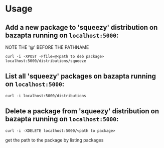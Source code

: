 Usage
====

Add a new package to 'squeezy' distribution on bazapta running on `localhost:5000`:
-----------------------------------------------------------------------------------

NOTE THE '@' BEFORE THE PATHNAME

    curl -i -XPOST -Ffile=@<path to deb package> localhost:5000/distributions/squeeze

List all 'squeezy' packages on bazapta running on `localhost:5000`:
-----------------------------------------------------------------------------------

    curl -i localhost:5000/distributions

Delete a package from 'squeezy' distribution on bazapta running on `localhost:5000`:
-----------------------------------------------------------------------------------

    curl -i -XDELETE localhost:5000/<path to package>

get the path to the package by listing packages
